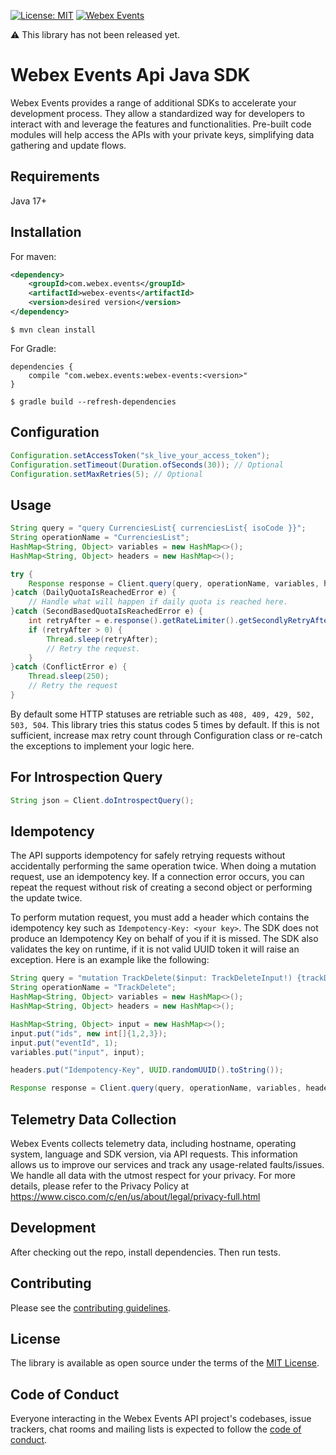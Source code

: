 [![License: MIT](https://img.shields.io/badge/License-MIT-green.svg)](LICENSE.txt)
[![Webex Events](https://github.com/SocioEvents/webex-events-java-sdk/actions/workflows/maven.yml/badge.svg)](https://github.com/SocioEvents/webex-events-java-sdk/actions)

⚠️ This library has not been released yet.
# Webex Events Api Java SDK

Webex Events provides a range of additional SDKs to accelerate your development process.
They allow a standardized way for developers to interact with and leverage the features and functionalities.
Pre-built code modules will help access the APIs with your private keys, simplifying data gathering and update flows.

Requirements
-----------------

Java 17+

Installation
-----------------
For maven:
```xml
<dependency>
    <groupId>com.webex.events</groupId>
    <artifactId>webex-events</artifactId>
    <version>desired version</version>
</dependency>
```
```shell
$ mvn clean install
```

For Gradle:
```
dependencies {
    compile "com.webex.events:webex-events:<version>"
}
```
```
$ gradle build --refresh-dependencies
```

Configuration
-----------------

```java
Configuration.setAccessToken("sk_live_your_access_token");
Configuration.setTimeout(Duration.ofSeconds(30)); // Optional
Configuration.setMaxRetries(5); // Optional
```

Usage
-----------------
```java
String query = "query CurrenciesList{ currenciesList{ isoCode }}";
String operationName = "CurrenciesList";
HashMap<String, Object> variables = new HashMap<>();
HashMap<String, Object> headers = new HashMap<>();

try {
    Response response = Client.query(query, operationName, variables, headers);
}catch (DailyQuotaIsReachedError e) {
    // Handle what will happen if daily quota is reached here.
}catch (SecondBasedQuotaIsReachedError e) {
    int retryAfter = e.response().getRateLimiter().getSecondlyRetryAfterInMs()
    if (retryAfter > 0) {
        Thread.sleep(retryAfter);
        // Retry the request.
    }
}catch (ConflictError e) {
    Thread.sleep(250);
    // Retry the request
}
```

By default some HTTP statuses are retriable such as `408, 409, 429, 502, 503, 504`. This library tries this status
codes 5 times by default. If this is not sufficient, increase max retry count through Configuration class or re-catch 
the exceptions to implement your logic here. 

For Introspection Query
-----------------
```java
String json = Client.doIntrospectQuery();
```

Idempotency
-----------------
The API supports idempotency for safely retrying requests without accidentally performing the same operation twice.
When doing a mutation request, use an idempotency key. If a connection error occurs, you can repeat
the request without risk of creating a second object or performing the update twice.

To perform mutation request, you must add a header which contains the idempotency key such as
`Idempotency-Key: <your key>`. The SDK does not produce an Idempotency Key on behalf of you if it is missed.
The SDK also validates the key on runtime, if it is not valid UUID token it will raise an exception. Here is an example
like the following:

```java
String query = "mutation TrackDelete($input: TrackDeleteInput!) {trackDelete(input: $input) {success}}";
String operationName = "TrackDelete";
HashMap<String, Object> variables = new HashMap<>();
HashMap<String, Object> headers = new HashMap<>();

HashMap<String, Object> input = new HashMap<>();
input.put("ids", new int[]{1,2,3});
input.put("eventId", 1);
variables.put("input", input);

headers.put("Idempotency-Key", UUID.randomUUID().toString());

Response response = Client.query(query, operationName, variables, headers);
```

Telemetry Data Collection
-----------------
Webex Events collects telemetry data, including hostname, operating system, language and SDK version, via API requests.
This information allows us to improve our services and track any usage-related faults/issues. We handle all data with
the utmost respect for your privacy. For more details, please refer to the Privacy Policy at https://www.cisco.com/c/en/us/about/legal/privacy-full.html

Development
-----------------

After checking out the repo, install dependencies. Then run tests.

Contributing
-----------------
Please see the [contributing guidelines](CONTRIBUTING.md).

License
-----------------

The library is available as open source under the terms of the [MIT License](https://opensource.org/licenses/MIT).

Code of Conduct
-----------------

Everyone interacting in the Webex Events API project's codebases, issue trackers, chat rooms and mailing lists is expected to follow the [code of conduct](https://github.com/SocioEvents/webex-events-java-sdk/blob/main/CODE_OF_CONDUCT.md).
